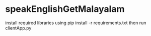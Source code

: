 # speakEnglishGetMalayalam
install required libraries using  pip install -r requirements.txt
then run clientApp.py
